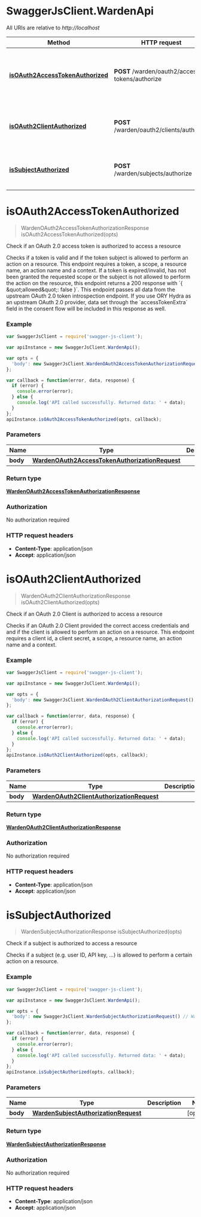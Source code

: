 # SwaggerJsClient.WardenApi

All URIs are relative to *http://localhost*

Method | HTTP request | Description
------------- | ------------- | -------------
[**isOAuth2AccessTokenAuthorized**](WardenApi.md#isOAuth2AccessTokenAuthorized) | **POST** /warden/oauth2/access-tokens/authorize | Check if an OAuth 2.0 access token is authorized to access a resource
[**isOAuth2ClientAuthorized**](WardenApi.md#isOAuth2ClientAuthorized) | **POST** /warden/oauth2/clients/authorize | Check if an OAuth 2.0 Client is authorized to access a resource
[**isSubjectAuthorized**](WardenApi.md#isSubjectAuthorized) | **POST** /warden/subjects/authorize | Check if a subject is authorized to access a resource


<a name="isOAuth2AccessTokenAuthorized"></a>
# **isOAuth2AccessTokenAuthorized**
> WardenOAuth2AccessTokenAuthorizationResponse isOAuth2AccessTokenAuthorized(opts)

Check if an OAuth 2.0 access token is authorized to access a resource

Checks if a token is valid and if the token subject is allowed to perform an action on a resource. This endpoint requires a token, a scope, a resource name, an action name and a context.   If a token is expired/invalid, has not been granted the requested scope or the subject is not allowed to perform the action on the resource, this endpoint returns a 200 response with &#x60;{ \&quot;allowed\&quot;: false }&#x60;.   This endpoint passes all data from the upstream OAuth 2.0 token introspection endpoint. If you use ORY Hydra as an upstream OAuth 2.0 provider, data set through the &#x60;accessTokenExtra&#x60; field in the consent flow will be included in this response as well.

### Example
```javascript
var SwaggerJsClient = require('swagger-js-client');

var apiInstance = new SwaggerJsClient.WardenApi();

var opts = { 
  'body': new SwaggerJsClient.WardenOAuth2AccessTokenAuthorizationRequest() // WardenOAuth2AccessTokenAuthorizationRequest | 
};

var callback = function(error, data, response) {
  if (error) {
    console.error(error);
  } else {
    console.log('API called successfully. Returned data: ' + data);
  }
};
apiInstance.isOAuth2AccessTokenAuthorized(opts, callback);
```

### Parameters

Name | Type | Description  | Notes
------------- | ------------- | ------------- | -------------
 **body** | [**WardenOAuth2AccessTokenAuthorizationRequest**](WardenOAuth2AccessTokenAuthorizationRequest.md)|  | [optional] 

### Return type

[**WardenOAuth2AccessTokenAuthorizationResponse**](WardenOAuth2AccessTokenAuthorizationResponse.md)

### Authorization

No authorization required

### HTTP request headers

 - **Content-Type**: application/json
 - **Accept**: application/json

<a name="isOAuth2ClientAuthorized"></a>
# **isOAuth2ClientAuthorized**
> WardenOAuth2ClientAuthorizationResponse isOAuth2ClientAuthorized(opts)

Check if an OAuth 2.0 Client is authorized to access a resource

Checks if an OAuth 2.0 Client provided the correct access credentials and and if the client is allowed to perform an action on a resource. This endpoint requires a client id, a client secret, a scope, a resource name, an action name and a context.

### Example
```javascript
var SwaggerJsClient = require('swagger-js-client');

var apiInstance = new SwaggerJsClient.WardenApi();

var opts = { 
  'body': new SwaggerJsClient.WardenOAuth2ClientAuthorizationRequest() // WardenOAuth2ClientAuthorizationRequest | 
};

var callback = function(error, data, response) {
  if (error) {
    console.error(error);
  } else {
    console.log('API called successfully. Returned data: ' + data);
  }
};
apiInstance.isOAuth2ClientAuthorized(opts, callback);
```

### Parameters

Name | Type | Description  | Notes
------------- | ------------- | ------------- | -------------
 **body** | [**WardenOAuth2ClientAuthorizationRequest**](WardenOAuth2ClientAuthorizationRequest.md)|  | [optional] 

### Return type

[**WardenOAuth2ClientAuthorizationResponse**](WardenOAuth2ClientAuthorizationResponse.md)

### Authorization

No authorization required

### HTTP request headers

 - **Content-Type**: application/json
 - **Accept**: application/json

<a name="isSubjectAuthorized"></a>
# **isSubjectAuthorized**
> WardenSubjectAuthorizationResponse isSubjectAuthorized(opts)

Check if a subject is authorized to access a resource

Checks if a subject (e.g. user ID, API key, ...) is allowed to perform a certain action on a resource.

### Example
```javascript
var SwaggerJsClient = require('swagger-js-client');

var apiInstance = new SwaggerJsClient.WardenApi();

var opts = { 
  'body': new SwaggerJsClient.WardenSubjectAuthorizationRequest() // WardenSubjectAuthorizationRequest | 
};

var callback = function(error, data, response) {
  if (error) {
    console.error(error);
  } else {
    console.log('API called successfully. Returned data: ' + data);
  }
};
apiInstance.isSubjectAuthorized(opts, callback);
```

### Parameters

Name | Type | Description  | Notes
------------- | ------------- | ------------- | -------------
 **body** | [**WardenSubjectAuthorizationRequest**](WardenSubjectAuthorizationRequest.md)|  | [optional] 

### Return type

[**WardenSubjectAuthorizationResponse**](WardenSubjectAuthorizationResponse.md)

### Authorization

No authorization required

### HTTP request headers

 - **Content-Type**: application/json
 - **Accept**: application/json

